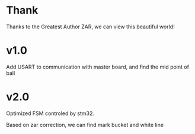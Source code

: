 # Thank
Thanks to the Greatest Author ZAR, we can view this beautiful world!

# v1.0
Add USART to communication with master board, and find the mid point of ball

# v2.0
Optimized FSM controled by stm32.

Based on zar correction, we can find mark bucket and white line


